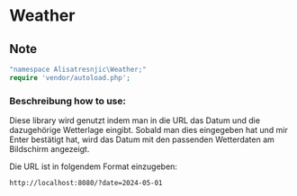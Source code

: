 # Weather

## Note
```php
"namespace Alisatresnjic\Weather;"
require 'vendor/autoload.php';
```

### Beschreibung how to use:

Diese library wird genutzt indem man in die URL das Datum und die dazugehörige Wetterlage eingibt. Sobald man dies eingegeben hat und mir Enter bestätigt hat, wird das Datum mit den passenden Wetterdaten am Bildschirm angezeigt.

Die URL ist in folgendem Format einzugeben:

```
http://localhost:8080/?date=2024-05-01
```